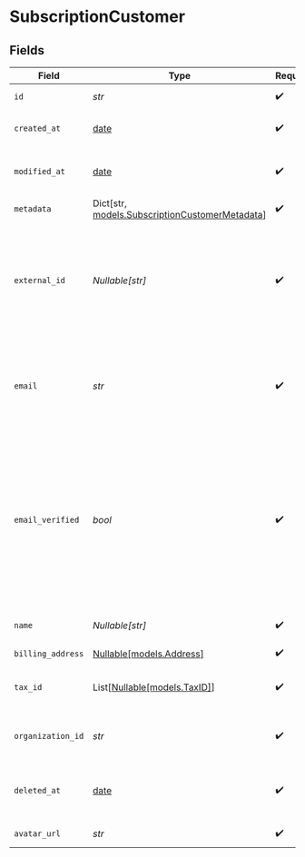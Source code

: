 # SubscriptionCustomer


## Fields

| Field                                                                                                                                                           | Type                                                                                                                                                            | Required                                                                                                                                                        | Description                                                                                                                                                     | Example                                                                                                                                                         |
| --------------------------------------------------------------------------------------------------------------------------------------------------------------- | --------------------------------------------------------------------------------------------------------------------------------------------------------------- | --------------------------------------------------------------------------------------------------------------------------------------------------------------- | --------------------------------------------------------------------------------------------------------------------------------------------------------------- | --------------------------------------------------------------------------------------------------------------------------------------------------------------- |
| `id`                                                                                                                                                            | *str*                                                                                                                                                           | :heavy_check_mark:                                                                                                                                              | The ID of the customer.                                                                                                                                         | 992fae2a-2a17-4b7a-8d9e-e287cf90131b                                                                                                                            |
| `created_at`                                                                                                                                                    | [date](https://docs.python.org/3/library/datetime.html#date-objects)                                                                                            | :heavy_check_mark:                                                                                                                                              | Creation timestamp of the object.                                                                                                                               |                                                                                                                                                                 |
| `modified_at`                                                                                                                                                   | [date](https://docs.python.org/3/library/datetime.html#date-objects)                                                                                            | :heavy_check_mark:                                                                                                                                              | Last modification timestamp of the object.                                                                                                                      |                                                                                                                                                                 |
| `metadata`                                                                                                                                                      | Dict[str, [models.SubscriptionCustomerMetadata](../models/subscriptioncustomermetadata.md)]                                                                     | :heavy_check_mark:                                                                                                                                              | N/A                                                                                                                                                             |                                                                                                                                                                 |
| `external_id`                                                                                                                                                   | *Nullable[str]*                                                                                                                                                 | :heavy_check_mark:                                                                                                                                              | The ID of the customer in your system. This must be unique within the organization. Once set, it can't be updated.                                              | usr_1337                                                                                                                                                        |
| `email`                                                                                                                                                         | *str*                                                                                                                                                           | :heavy_check_mark:                                                                                                                                              | The email address of the customer. This must be unique within the organization.                                                                                 | customer@example.com                                                                                                                                            |
| `email_verified`                                                                                                                                                | *bool*                                                                                                                                                          | :heavy_check_mark:                                                                                                                                              | Whether the customer email address is verified. The address is automatically verified when the customer accesses the customer portal using their email address. | true                                                                                                                                                            |
| `name`                                                                                                                                                          | *Nullable[str]*                                                                                                                                                 | :heavy_check_mark:                                                                                                                                              | The name of the customer.                                                                                                                                       | John Doe                                                                                                                                                        |
| `billing_address`                                                                                                                                               | [Nullable[models.Address]](../models/address.md)                                                                                                                | :heavy_check_mark:                                                                                                                                              | N/A                                                                                                                                                             |                                                                                                                                                                 |
| `tax_id`                                                                                                                                                        | List[[Nullable[models.TaxID]](../models/taxid.md)]                                                                                                              | :heavy_check_mark:                                                                                                                                              | N/A                                                                                                                                                             | [<br/>"911144442",<br/>"us_ein"<br/>]                                                                                                                           |
| `organization_id`                                                                                                                                               | *str*                                                                                                                                                           | :heavy_check_mark:                                                                                                                                              | The ID of the organization owning the customer.                                                                                                                 | 1dbfc517-0bbf-4301-9ba8-555ca42b9737                                                                                                                            |
| `deleted_at`                                                                                                                                                    | [date](https://docs.python.org/3/library/datetime.html#date-objects)                                                                                            | :heavy_check_mark:                                                                                                                                              | Timestamp for when the customer was soft deleted.                                                                                                               |                                                                                                                                                                 |
| `avatar_url`                                                                                                                                                    | *str*                                                                                                                                                           | :heavy_check_mark:                                                                                                                                              | N/A                                                                                                                                                             | https://www.gravatar.com/avatar/xxx?d=404                                                                                                                       |